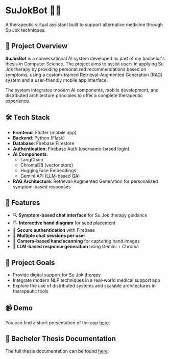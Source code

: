 # SuJokBot 🤖🌱  
A therapeutic virtual assistant built to support alternative medicine through Su Jok techniques.

## 📘 Project Overview

**SuJokBot** is a conversational AI system developed as part of my bachelor's thesis in Computer Science. The project aims to assist users in applying Su Jok therapy by providing personalized recommendations based on symptoms, using a custom-trained Retrieval-Augmented Generation (RAG) system and a user-friendly mobile app interface.

The system integrates modern AI components, mobile development, and distributed architecture principles to offer a complete therapeutic experience.

## 🛠️ Tech Stack

- **Frontend**: Flutter (mobile app)
- **Backend**: Python (Flask)
- **Database**: Firebase Firestore
- **Authentication**: Firebase Auth (username-based login)
- **AI Components**:
  - LangChain
  - ChromaDB (vector store)
  - HuggingFace Embeddings
  - Gemini API (LLM-based QA)
- **RAG Architecture**: Retrieval-Augmented Generation for personalized symptom-based responses

## 📱 Features

- 🔍 **Symptom-based chat interface** for Su Jok therapy guidance
- 🖐️ **Interactive hand diagram** for seed placement
- 🔐 **Secure authentication** with Firebase
- 💾 **Multiple chat sessions per user**
- 📸 **Camera-based hand scanning** for capturing hand images
- 🧠 **LLM-based response generation** using Gemini + Chroma

## 🎯 Project Goals

- Provide digital support for Su Jok therapy
- Integrate modern NLP techniques in a real-world medical support app
- Explore the use of distributed systems and scalable architectures in therapeutic tools

## 📹 Demo

You can find a short presentation of the app [here](https://drive.google.com/file/d/1qFVKDK848h4B1nSV2u_Iye4Iz5mN3xgY/view?usp=sharing).

## 📄 Bachelor Thesis Documentation

The full thesis documentation can be found [here](https://drive.google.com/file/d/1UCiEh7AtnvA1gUkqgiXXnV5gGMXH4WDg/view?usp=sharing).

